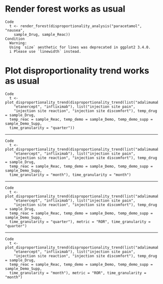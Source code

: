 # Render forest works as usual

    Code
      t <- render_forest(disproportionality_analysis("paracetamol", "nausea",
        sample_Drug, sample_Reac))
    Condition
      Warning:
      Using `size` aesthetic for lines was deprecated in ggplot2 3.4.0.
      i Please use `linewidth` instead.

# Plot disproportionality trend works as usual

    Code
      t <- plot_disproportionality_trend(disproportionality_trend(list("adalimumab",
        "etanercept", "infliximab"), list("injection site pain",
        "injection site reaction", "injection site discomfort"), temp_drug = sample_Drug,
      temp_reac = sample_Reac, temp_demo = sample_Demo, temp_demo_supp = sample_Demo_Supp,
      time_granularity = "quarter"))

---

    Code
      t <- plot_disproportionality_trend(disproportionality_trend(list("adalimumab",
        "etanercept", "infliximab"), list("injection site pain",
        "injection site reaction", "injection site discomfort"), temp_drug = sample_Drug,
      temp_reac = sample_Reac, temp_demo = sample_Demo, temp_demo_supp = sample_Demo_Supp,
      time_granularity = "month"), time_granularity = "month")

---

    Code
      t <- plot_disproportionality_trend(disproportionality_trend(list("adalimumab",
        "etanercept", "infliximab"), list("injection site pain",
        "injection site reaction", "injection site discomfort"), temp_drug = sample_Drug,
      temp_reac = sample_Reac, temp_demo = sample_Demo, temp_demo_supp = sample_Demo_Supp,
      time_granularity = "quarter"), metric = "ROR", time_granularity = "quarter")

---

    Code
      t <- plot_disproportionality_trend(disproportionality_trend(list("adalimumab",
        "etanercept", "infliximab"), list("injection site pain",
        "injection site reaction", "injection site discomfort"), temp_drug = sample_Drug,
      temp_reac = sample_Reac, temp_demo = sample_Demo, temp_demo_supp = sample_Demo_Supp,
      time_granularity = "month"), metric = "ROR", time_granularity = "month")

